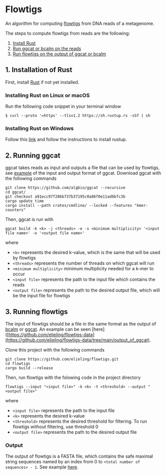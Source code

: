 # Flowtigs

An algorithm for computing [flowtigs](https://www.biorxiv.org/content/10.1101/2023.11.17.567499v1) from DNA reads of a metagenome.

The steps to compute flowtigs from reads are the following:

1.  [Install Rust](#1-installation-of-rust)
2.  [Run ggcat or bcalm on the reads](#2-running-ggcat)
3.  [Run flowtigs on the output of ggcat or bcalm](#3-running-flowtigs)

## 1. Installation of Rust

First, install [Rust](https://rustup.rs/) if not yet installed.

### Installing Rust on Linux or macOS

Run the following code snippet in your terminal window

```
$ curl --proto '=https' --tlsv1.2 https://sh.rustup.rs -sSf | sh
```

### Installing Rust on Windows

Follow this [link](https://www.rust-lang.org/tools/install) and follow the instructions to install rustup.

## 2. Running ggcat

ggcat takes reads as input and outputs a file that can be used by flowtigs, see [example](https://github.com/elieling/flowtigs-data) of the input and output format of ggcat. Download ggcat with the following commands
```
git clone https://github.com/algbio/ggcat --recursive
cd ggcat/
git checkout a91ecc97f286b737b37195c0a86f0e11ad6bfc3b
cargo update time
cargo install --path crates/cmdline/ --locked --features "kmer-counters"
```

Then, ggcat is run with

```
ggcat build -k <k> -j <threads> -e -s <minimum multiplicity> '<input file name>' -o '<output file name>'
```
where 
- `<k>` represents the desired k-value, which is the same that will be used by flowtigs
- `<threads>` represents the number of threads on which ggcat will run
- `<minimum multiplicity>` minimum multiplicity needed for a k-mer to occur
- `<input file>` represents the path to the input file which contains the reads
- `<output file>` represents the path to the desired output file, which will be the input file for flowtigs

## 3. Running flowtigs

The input of flowtigs should be a file in the same format as the output of [bcalm](https://github.com/GATB/bcalm) or [ggcat](https://github.com/algbio/ggcat). An example can be seen [here]([https://github.com/elieling/flowtigs-data](https://github.com/elieling/flowtigs-data/tree/main/output_of_ggcat).

Clone this project with the following commands
```
git clone https://github.com/elieling/flowtigs.git
cd flowtigs
cargo build --release
```
Then, run flowtigs with the folowing code in the project directory
```
flowtigs --input "<input file>" -k <k> -t <threshold> --output "<output file>"
```
where 
- `<input file>` represents the path to the input file
- `<k>` represents the desired k-value
- `<threshold>` represents the desired threshold for filtering. To run flowtigs without filtering, use threshold 0
- `<output file>` represents the path to the desired output file


### Output

The output of flowtigs is a FASTA file, which contains the safe maximal string sequences named by an index from 0 to `<total number of sequences> - 1`. See example [here](https://github.com/elieling/flowtigs-data/tree/main/output_of_flowtigs).

